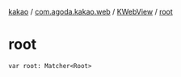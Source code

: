 [kakao](../../index.md) / [com.agoda.kakao.web](../index.md) / [KWebView](index.md) / [root](./root.md)

# root

`var root: Matcher<Root>`